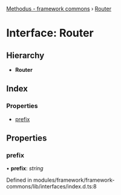 [Methodus - framework commons](../globals.md) › [Router](router.md)

# Interface: Router

## Hierarchy

* **Router**

## Index

### Properties

* [prefix](router.md#prefix)

## Properties

###  prefix

• **prefix**: *string*

Defined in modules/framework/framework-commons/lib/interfaces/index.d.ts:8
